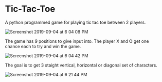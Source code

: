 # Tic-Tac-Toe
A python programmed game for playing tic tac toe between 2 players.

![Screenshot 2019-09-04 at 6 04 08 PM](https://user-images.githubusercontent.com/53966999/64256023-2bba5880-cf40-11e9-92f9-3418e04ba660.png)  

The game has 9 positions to give input into. The player X and O get one chance each to try and win the game.

![Screenshot 2019-09-04 at 6 04 42 PM](https://user-images.githubusercontent.com/53966999/64256084-54425280-cf40-11e9-9b4d-d1ff3cc9331c.png)

The goal is to get 3 staight vertical, horizontal or diagonal set of characters.

![Screenshot 2019-09-04 at 6 21 44 PM](https://user-images.githubusercontent.com/53966999/64256341-e6e2f180-cf40-11e9-96c9-0290f5fdd970.png)
